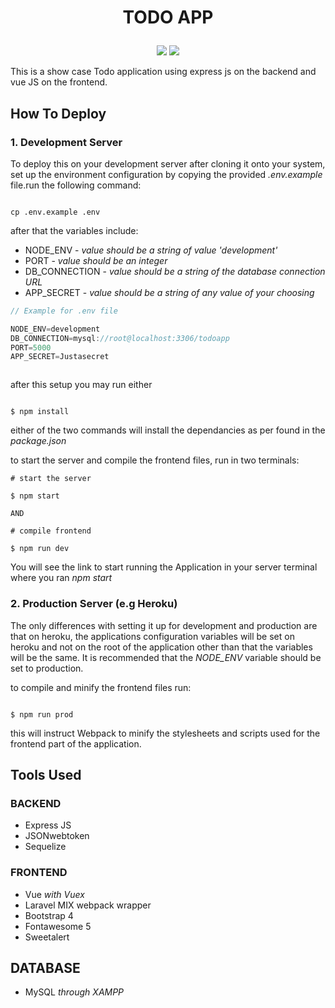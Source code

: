 # <p align=center>TODO APP</p>

<p align=center><img src="https://forthebadge.com/images/badges/winter-is-coming.svg">      <img src="https://forthebadge.com/images/badges/made-with-vue.svg"></p>



This is a show case Todo application using express js on the backend and vue JS on the frontend.


## How To Deploy

### 1. Development Server
To deploy this on your development server after cloning it onto your system, set up the environment configuration by copying the provided *.env.example* file.run the following command:

```git

cp .env.example .env

```

after that the variables include:
- NODE_ENV - *value should be a string of value 'development'*
- PORT - *value should be an integer*
- DB_CONNECTION - *value should be a string of the database connection URL*
- APP_SECRET - *value should be a string of any value of your choosing*

```js
// Example for .env file

NODE_ENV=development
DB_CONNECTION=mysql://root@localhost:3306/todoapp
PORT=5000
APP_SECRET=Justasecret



```

after this setup you may run either
```git

$ npm install 

```
 
either of the two commands will install the dependancies as per found in the *package.json*

to start the server and compile the frontend files, run in two terminals:

```git
# start the server

$ npm start

```

    AND

```git
# compile frontend

$ npm run dev

```

You will see the link to start running the Application in your server terminal where you ran *npm start*


### 2. Production Server (e.g Heroku)

The only differences with setting it up for development and production are that on heroku, the applications configuration variables will be set on heroku and not on the root of the application other than that the variables will be the same. It is recommended that the *NODE_ENV* variable should be set to production.

to compile and minify the frontend files run:
```git

$ npm run prod

```

this will instruct Webpack to minify the stylesheets and scripts used for the frontend part of the application.



## Tools Used

### BACKEND

- Express JS
- JSONwebtoken
- Sequelize

### FRONTEND

- Vue *with Vuex*
- Laravel MIX webpack wrapper
- Bootstrap 4
- Fontawesome 5
- Sweetalert

## DATABASE
- MySQL *through XAMPP*

